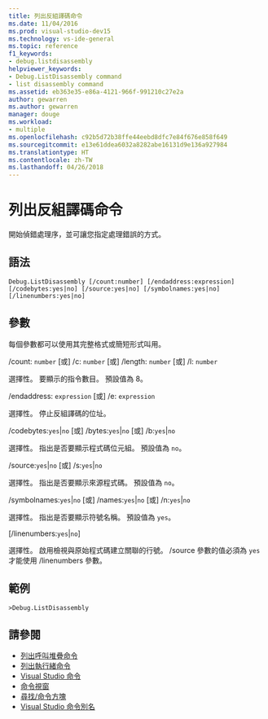 ```yaml
---
title: 列出反組譯碼命令
ms.date: 11/04/2016
ms.prod: visual-studio-dev15
ms.technology: vs-ide-general
ms.topic: reference
f1_keywords:
- debug.listdisassembly
helpviewer_keywords:
- Debug.ListDisassembly command
- list disassembly command
ms.assetid: eb363e35-e86a-4121-966f-991210c27e2a
author: gewarren
ms.author: gewarren
manager: douge
ms.workload:
- multiple
ms.openlocfilehash: c92b5d72b38ffe44eebd8dfc7e84f676e858f649
ms.sourcegitcommit: e13e61ddea6032a8282abe16131d9e136a927984
ms.translationtype: HT
ms.contentlocale: zh-TW
ms.lasthandoff: 04/26/2018
---
```

# <a name="list-disassembly-command"></a>列出反組譯碼命令
開始偵錯處理序，並可讓您指定處理錯誤的方式。

## <a name="syntax"></a>語法

```
Debug.ListDisassembly [/count:number] [/endaddress:expression]
[/codebytes:yes|no] [/source:yes|no] [/symbolnames:yes|no]
[/linenumbers:yes|no]
```

## <a name="switches"></a>參數
 每個參數都可以使用其完整格式或簡短形式叫用。

 /count: `number` [或] /c: `number` [或] /length: `number` [或] /l: `number`

 選擇性。 要顯示的指令數目。 預設值為 8。

 /endaddress: `expression` [或] /e: `expression`

 選擇性。 停止反組譯碼的位址。

 /codebytes:`yes`&#124;`no` [或] /bytes:`yes`&#124;`no` [或] /b:`yes`&#124;`no`

 選擇性。 指出是否要顯示程式碼位元組。 預設值為 `no`。

 /source:`yes`&#124;`no` [或] /s:`yes`&#124;`no`

 選擇性。 指出是否要顯示來源程式碼。 預設值為 `no`。

 /symbolnames:`yes`&#124;`no` [或] /names:`yes`&#124;`no` [或] /n:`yes`&#124;`no`

 選擇性。 指出是否要顯示符號名稱。 預設值為 `yes`。

 [/linenumbers:`yes`&#124;`no`]

 選擇性。 啟用檢視與原始程式碼建立關聯的行號。 /source 參數的值必須為 `yes` 才能使用 /linenumbers 參數。

## <a name="example"></a>範例

```
>Debug.ListDisassembly
```

## <a name="see-also"></a>請參閱

- [列出呼叫堆疊命令](../../ide/reference/list-call-stack-command.md)
- [列出執行緒命令](../../ide/reference/list-threads-command.md)
- [Visual Studio 命令](../../ide/reference/visual-studio-commands.md)
- [命令視窗](../../ide/reference/command-window.md)
- [尋找/命令方塊](../../ide/find-command-box.md)
- [Visual Studio 命令別名](../../ide/reference/visual-studio-command-aliases.md)